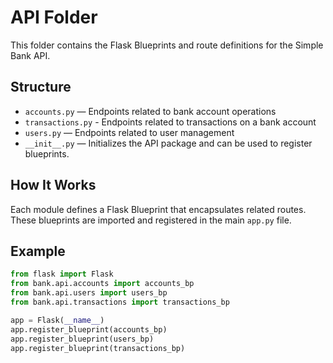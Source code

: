 # API Folder

This folder contains the Flask Blueprints and route definitions for the Simple Bank API.

## Structure

- `accounts.py` — Endpoints related to bank account operations 
- `transactions.py` - Endpoints related to transactions on a bank account
- `users.py` — Endpoints related to user management 
- `__init__.py` — Initializes the API package and can be used to register blueprints.

## How It Works

Each module defines a Flask Blueprint that encapsulates related routes. These blueprints are imported and registered in the main `app.py` file.

## Example

```python
from flask import Flask
from bank.api.accounts import accounts_bp
from bank.api.users import users_bp
from bank.api.transactions import transactions_bp

app = Flask(__name__)
app.register_blueprint(accounts_bp)
app.register_blueprint(users_bp)
app.register_blueprint(transactions_bp)
```